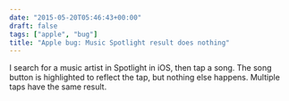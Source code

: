 ```yaml
---
date: "2015-05-20T05:46:43+00:00"
draft: false
tags: ["apple", "bug"]
title: "Apple bug: Music Spotlight result does nothing"
---
```

I search for a music artist in Spotlight in iOS, then tap a song. The song button is highlighted to reflect the tap, but nothing else happens. Multiple taps have the same result.

